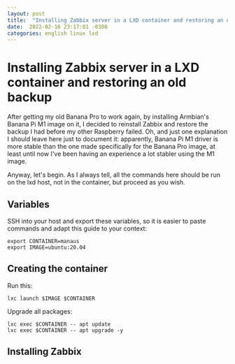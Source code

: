 ```yaml
---
layout: post
title:  "Installing Zabbix server in a LXD container and restoring an old backup"
date:  2022-02-16 23:17:01 -0300 
categories: english linux lxd
---
```


# Installing Zabbix server in a LXD container and restoring an old backup 

After getting my old Banana Pro to work again, by installing Armbian's Banana Pi M1 image on it, I decided to reinstall Zabbix and restore the backup I had before my other Raspberry failed. Oh, and just one explanation I should leave here just to document it: apparently, Banana Pi M1 driver is more stable than the one made specifically for the Banana Pro image, at least until now I've been having an experience a lot stabler using the M1 image.

Anyway, let's begin. As I always tell, all the commands here should be run on the lxd host, not in the container, but proceed as you wish.

## Variables

SSH into your host and export these variables, so it is easier to paste commands and adapt this guide to your context:

```
export CONTAINER=manaus
export IMAGE=ubuntu:20.04
```

## Creating the container

Run this:

```
lxc launch $IMAGE $CONTAINER
```

Upgrade all packages:

```
lxc exec $CONTAINER -- apt update
lxc exec $CONTAINER -- apt upgrade -y
```

## Installing Zabbix
